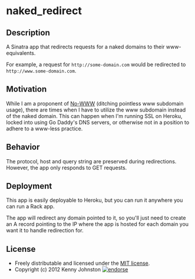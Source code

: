 # naked_redirect

## Description

A Sinatra app that redirects requests for a naked domains to their www-equivalents.

For example, a request for `http://some-domain.com` would be redirected to `http://www.some-domain.com`.

## Motivation

While I am a proponent of [No-WWW](http://no-www.org) (ditching pointless www subdomain usage), there are times when I have to utilize the www subdomain instead of the naked domain.  This can happen when I'm running SSL on Heroku, locked into using Go Daddy's DNS servers, or otherwise not in a position to adhere to a www-less practice.

## Behavior

The protocol, host and query string are preserved during redirections.  However, the app only responds to GET requests.

## Deployment

This app is easily deployable to Heroku, but you can run it anywhere you can run a Rack app.

The app will redirect any domain pointed to it, so you'll just need to create an A record pointing to the IP where the app is hosted for each domain you want it to handle redirection for.

## License

* Freely distributable and licensed under the [MIT license](http://kjohnston.mit-license.org/license.html).
* Copyright (c) 2012 Kenny Johnston [![endorse](http://api.coderwall.com/kjohnston/endorsecount.png)](http://coderwall.com/kjohnston)
